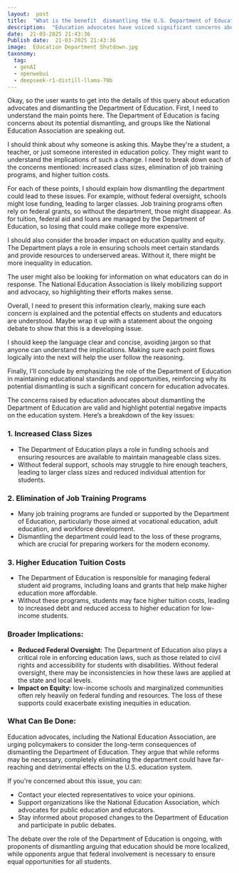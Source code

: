```yaml
---
layout:  post
title:  "What is the benefit  dismantling the U.S. Department of Education"
description:  "Education advocates have voiced significant concerns about the potential impact of dismantling the department. The National Education Association warned that the shutdown could lead to increased class sizes, elimination of job training programs, and higher education tuition costs"
date:  21-03-2025 21:43:36
Publish date:  21-03-2025 21:43:36
image:  Education Department Shutdown.jpg
taxonomy:
  tag:
  - genAI
  - openwebui
  - deepseek-r1-distill-llama-70b
---
```

<think>
Okay, so the user wants to get into the details of this query about education advocates and dismantling the Department of Education. First, I need to understand the main points here. The Department of Education is facing concerns about its potential dismantling, and groups like the National Education Association are speaking out.

I should think about why someone is asking this. Maybe they're a student, a teacher, or just someone interested in education policy. They might want to understand the implications of such a change. I need to break down each of the concerns mentioned: increased class sizes, elimination of job training programs, and higher tuition costs.

For each of these points, I should explain how dismantling the department could lead to these issues. For example, without federal oversight, schools might lose funding, leading to larger classes. Job training programs often rely on federal grants, so without the department, those might disappear. As for tuition, federal aid and loans are managed by the Department of Education, so losing that could make college more expensive.

I should also consider the broader impact on education quality and equity. The Department plays a role in ensuring schools meet certain standards and provide resources to underserved areas. Without it, there might be more inequality in education.

The user might also be looking for information on what educators can do in response. The National Education Association is likely mobilizing support and advocacy, so highlighting their efforts makes sense.

Overall, I need to present this information clearly, making sure each concern is explained and the potential effects on students and educators are understood. Maybe wrap it up with a statement about the ongoing debate to show that this is a developing issue.

I should keep the language clear and concise, avoiding jargon so that anyone can understand the implications. Making sure each point flows logically into the next will help the user follow the reasoning.

Finally, I'll conclude by emphasizing the role of the Department of Education in maintaining educational standards and opportunities, reinforcing why its potential dismantling is such a significant concern for education advocates.
</think>

The concerns raised by education advocates about dismantling the Department of Education are valid and highlight potential negative impacts on the education system. Here’s a breakdown of the key issues:

### 1. **Increased Class Sizes**
   - The Department of Education plays a role in funding schools and ensuring resources are available to maintain manageable class sizes.
   - Without federal support, schools may struggle to hire enough teachers, leading to larger class sizes and reduced individual attention for students.

### 2. **Elimination of Job Training Programs**
   - Many job training programs are funded or supported by the Department of Education, particularly those aimed at vocational education, adult education, and workforce development.
   - Dismantling the department could lead to the loss of these programs, which are crucial for preparing workers for the modern economy.

### 3. **Higher Education Tuition Costs**
   - The Department of Education is responsible for managing federal student aid programs, including loans and grants that help make higher education more affordable.
   - Without these programs, students may face higher tuition costs, leading to increased debt and reduced access to higher education for low-income students.

### Broader Implications:
   - **Reduced Federal Oversight:** The Department of Education also plays a critical role in enforcing education laws, such as those related to civil rights and accessibility for students with disabilities. Without federal oversight, there may be inconsistencies in how these laws are applied at the state and local levels.
   - **Impact on Equity:** low-income schools and marginalized communities often rely heavily on federal funding and resources. The loss of these supports could exacerbate existing inequities in education.

### What Can Be Done:
Education advocates, including the National Education Association, are urging policymakers to consider the long-term consequences of dismantling the Department of Education. They argue that while reforms may be necessary, completely eliminating the department could have far-reaching and detrimental effects on the U.S. education system.

If you're concerned about this issue, you can:
   - Contact your elected representatives to voice your opinions.
   - Support organizations like the National Education Association, which advocates for public education and educators.
   - Stay informed about proposed changes to the Department of Education and participate in public debates.

The debate over the role of the Department of Education is ongoing, with proponents of dismantling arguing that education should be more localized, while opponents argue that federal involvement is necessary to ensure equal opportunities for all students.